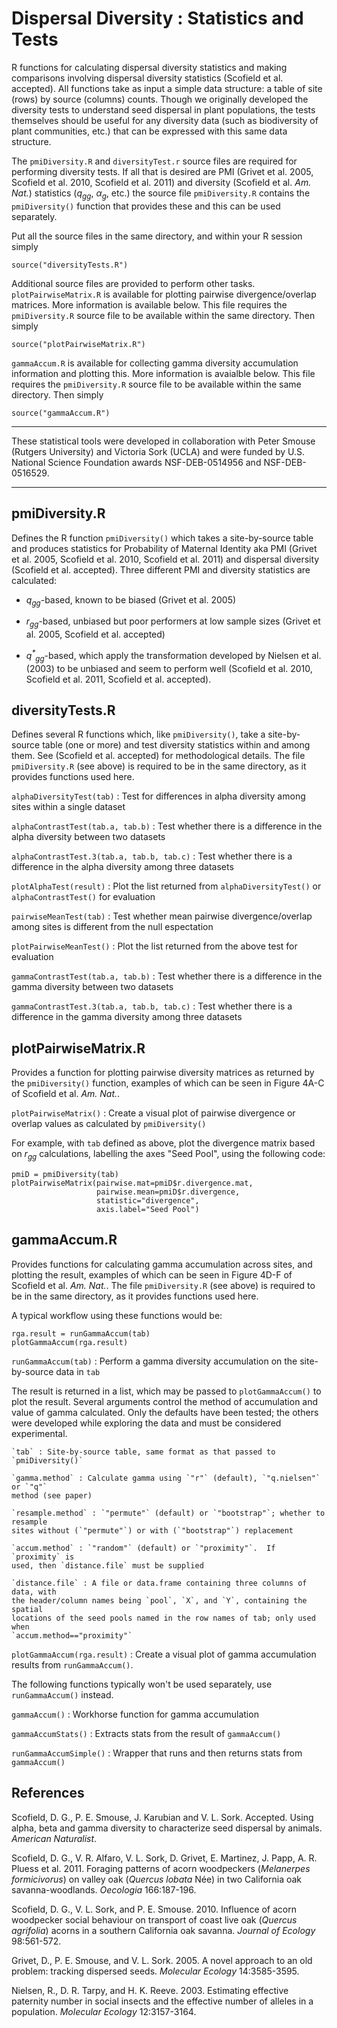 Dispersal Diversity : Statistics and Tests
==========================================

R functions for calculating dispersal diversity statistics and making
comparisons involving dispersal diversity statistics (Scofield et al.
accepted).  All functions take as input a simple data structure: a table of
site (rows) by source (columns) counts.  Though we originally developed the
diversity tests to understand seed dispersal in plant populations, the tests
themselves should be useful for any diversity data (such as biodiversity of
plant communities, etc.) that can be expressed with this same data structure.

The `pmiDiversity.R` and `diversityTest.r` source files are required for
performing diversity tests.  If all that is desired are PMI (Grivet et al.
2005, Scofield et al. 2010, Scofield et al.  2011) and diversity (Scofield et
al. _Am. Nat._) statistics (<i>q<sub>gg</sub></i>,
<i>&alpha;<sub>g</sub></i>, etc.) the source file `pmiDiversity.R` contains the
`pmiDiversity()` function that provides these and this can be used separately.

Put all the source files in the same directory, and within your R session
simply

    source("diversityTests.R")

Additional source files are provided to perform other tasks.
`plotPairwiseMatrix.R` is available for plotting pairwise divergence/overlap
matrices.  More information is available below.  This file requires the
`pmiDiversity.R` source file to be available within the same directory.  Then
simply

    source("plotPairwiseMatrix.R")


`gammaAccum.R` is available for collecting gamma diversity accumulation
information and plotting this.  More information is avaialble below.  This file
requires the `pmiDiversity.R` source file to be available within the same
directory.  Then simply

    source("gammaAccum.R")


* * *

These statistical tools were developed in collaboration with Peter Smouse
(Rutgers University) and Victoria Sork (UCLA) and were funded by U.S. National
Science Foundation awards NSF-DEB-0514956 and NSF-DEB-0516529.

* * *

pmiDiversity.R
--------------

Defines the R function `pmiDiversity()` which takes a site-by-source table and
produces statistics for Probability of Maternal Identity aka PMI (Grivet et al.
2005, Scofield et al. 2010, Scofield et al. 2011) and dispersal
diversity (Scofield et al. accepted).  Three different PMI and diversity
statistics are calculated:

* <i>q<sub>gg</sub></i>-based, known to be biased (Grivet et al. 2005)

* <i>r<sub>gg</sub></i>-based, unbiased but poor performers at low sample sizes
  (Grivet et al. 2005, Scofield et al. accepted)

* <i>q<sup>*</sup><sub>gg</sub></i>-based, which apply the transformation
  developed by Nielsen et al. (2003) to be unbiased and seem to perform well
(Scofield et al. 2010, Scofield et al. 2011, Scofield et al. accepted).


diversityTests.R
----------------

Defines several R functions which, like `pmiDiversity()`, take a site-by-source
table (one or more) and test diversity statistics within and among them.  See
(Scofield et al. accepted) for methodological details.  The file `pmiDiversity.R`
(see above) is required to be in the same directory, as it provides functions
used here.

`alphaDiversityTest(tab)`
: Test for differences in alpha diversity among sites within a single dataset
 
`alphaContrastTest(tab.a, tab.b)`
: Test whether there is a difference in the alpha diversity between two datasets

`alphaContrastTest.3(tab.a, tab.b, tab.c)`
: Test whether there is a difference in the alpha diversity among three datasets

`plotAlphaTest(result)`
: Plot the list returned from `alphaDiversityTest()` or `alphaContrastTest()` for evaluation

`pairwiseMeanTest(tab)`
: Test whether mean pairwise divergence/overlap among sites is different from the null espectation

`plotPairwiseMeanTest()`
: Plot the list returned from the above test for evaluation

`gammaContrastTest(tab.a, tab.b)`
: Test whether there is a difference in the gamma diversity between two datasets

`gammaContrastTest.3(tab.a, tab.b, tab.c)`
: Test whether there is a difference in the gamma diversity among three datasets


plotPairwiseMatrix.R
--------------------

Provides a function for plotting pairwise diversity matrices as returned by the
`pmiDiversity()` function, examples of which can be seen in Figure 4A-C of
Scofield et al. _Am. Nat._.

`plotPairwiseMatrix()`
: Create a visual plot of pairwise divergence or overlap values as calculated by
`pmiDiversity()`

For example, with `tab` defined as above, plot the divergence matrix based on
<i>r<sub>gg</sub></i> calculations, labelling the axes "Seed Pool", using the
following code: 

    pmiD = pmiDiversity(tab)
    plotPairwiseMatrix(pairwise.mat=pmiD$r.divergence.mat, 
                       pairwise.mean=pmiD$r.divergence, 
                       statistic="divergence", 
                       axis.label="Seed Pool")



gammaAccum.R
------------

Provides functions for calculating gamma accumulation across sites, and
plotting the result, examples of which can be seen in Figure 4D-F of Scofield
et al. _Am. Nat._.  The file `pmiDiversity.R` (see above) is required to be in
the same directory, as it provides functions used here.

A typical workflow using these functions would be:

    rga.result = runGammaAccum(tab)
    plotGammaAccum(rga.result)

`runGammaAccum(tab)`
: Perform a gamma diversity accumulation on the site-by-source data in `tab`

The result is returned in a list, which may be passed to `plotGammaAccum()` to
plot the result.  Several arguments control the method of accumulation and
value of gamma calculated.  Only the defaults have been tested; the others were
developed while exploring the data and must be considered experimental.

    `tab` : Site-by-source table, same format as that passed to `pmiDiversity()`

    `gamma.method` : Calculate gamma using `"r"` (default), `"q.nielsen"` or `"q"`
    method (see paper)

    `resample.method` : `"permute"` (default) or `"bootstrap"`; whether to resample
    sites without (`"permute"`) or with (`"bootstrap"`) replacement

    `accum.method` : `"random"` (default) or `"proximity"`.  If `proximity` is
    used, then `distance.file` must be supplied

    `distance.file` : A file or data.frame containing three columns of data, with
    the header/column names being `pool`, `X`, and `Y`, containing the spatial
    locations of the seed pools named in the row names of tab; only used when
    `accum.method=="proximity"`


`plotGammaAccum(rga.result)`
: Create a visual plot of gamma accumulation results from `runGammaAccum()`.

The following functions typically won't be used separately, use `runGammaAccum()`
instead.

`gammaAccum()`
: Workhorse function for gamma accumulation

`gammaAccumStats()`
: Extracts stats from the result of `gammaAccum()`

`runGammaAccumSimple()`
: Wrapper that runs and then returns stats from `gammaAccum()`



References
----------

Scofield, D. G., P. E. Smouse, J. Karubian and V. L. Sork.  Accepted.  Using
alpha, beta and gamma diversity to characterize seed dispersal by animals.
_American Naturalist_.

Scofield, D. G., V. R. Alfaro, V. L. Sork, D. Grivet, E. Martinez, J. Papp, A.
R. Pluess et al. 2011. Foraging patterns of acorn woodpeckers (_Melanerpes
formicivorus_) on valley oak (_Quercus lobata_ Née) in two California oak
savanna-woodlands. _Oecologia_ 166:187-196.

Scofield, D. G., V. L. Sork, and P. E. Smouse. 2010. Influence of acorn
woodpecker social behaviour on transport of coast live oak (_Quercus agrifolia_)
acorns in a southern California oak savanna. _Journal of Ecology_ 98:561-572.

Grivet, D., P. E. Smouse, and V. L. Sork. 2005. A novel approach to an old
problem: tracking dispersed seeds. _Molecular Ecology_ 14:3585-3595.

Nielsen, R., D. R. Tarpy, and H. K. Reeve. 2003. Estimating effective paternity
number in social insects and the effective number of alleles in a population.
_Molecular Ecology_ 12:3157-3164.

